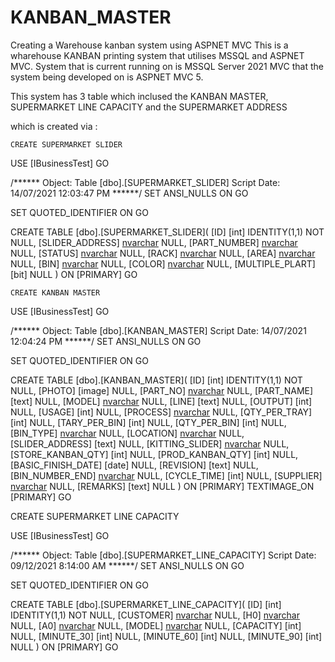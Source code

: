 # KANBAN_MASTER
Creating a Warehouse kanban system using ASPNET MVC
This is a wharehouse KANBAN printing system that utilises MSSQL and ASPNET MVC.
System that is current running on is MSSQL Server 2021
MVC that the system being developed on is ASPNET MVC 5.

This system has 3 table which inclused the KANBAN MASTER, SUPERMARKET LINE CAPACITY and the SUPERMARKET ADDRESS

which is created via : 


    CREATE SUPERMARKET SLIDER
    
    
USE [IBusinessTest]
GO

/****** Object:  Table [dbo].[SUPERMARKET_SLIDER]    Script Date: 14/07/2021 12:03:47 PM ******/
SET ANSI_NULLS ON
GO

SET QUOTED_IDENTIFIER ON
GO

CREATE TABLE [dbo].[SUPERMARKET_SLIDER](
	[ID] [int] IDENTITY(1,1) NOT NULL,
	[SLIDER_ADDRESS] [nvarchar](25) NULL,
	[PART_NUMBER] [nvarchar](65) NULL,
	[STATUS] [nvarchar](25) NULL,
	[RACK] [nvarchar](25) NULL,
	[AREA] [nvarchar](30) NULL,
	[BIN] [nvarchar](25) NULL,
	[COLOR] [nvarchar](30) NULL,
	[MULTIPLE_PLART] [bit] NULL
) ON [PRIMARY]
GO


    CREATE KANBAN MASTER
    

USE [IBusinessTest]
GO

/****** Object:  Table [dbo].[KANBAN_MASTER]    Script Date: 14/07/2021 12:04:24 PM ******/
SET ANSI_NULLS ON
GO

SET QUOTED_IDENTIFIER ON
GO

CREATE TABLE [dbo].[KANBAN_MASTER](
	[ID] [int] IDENTITY(1,1) NOT NULL,
	[PHOTO] [image] NULL,
	[PART_NO] [nvarchar](20) NULL,
	[PART_NAME] [text] NULL,
	[MODEL] [nvarchar](25) NULL,
	[LINE] [text] NULL,
	[OUTPUT] [int] NULL,
	[USAGE] [int] NULL,
	[PROCESS] [nvarchar](10) NULL,
	[QTY_PER_TRAY] [int] NULL,
	[TARY_PER_BIN] [int] NULL,
	[QTY_PER_BIN] [int] NULL,
	[BIN_TYPE] [nvarchar](5) NULL,
	[LOCATION] [nvarchar](20) NULL,
	[SLIDER_ADDRESS] [text] NULL,
	[KITTING_SLIDER] [nvarchar](5) NULL,
	[STORE_KANBAN_QTY] [int] NULL,
	[PROD_KANBAN_QTY] [int] NULL,
	[BASIC_FINISH_DATE] [date] NULL,
	[REVISION] [text] NULL,
	[BIN_NUMBER_END] [nvarchar](10) NULL,
	[CYCLE_TIME] [int] NULL,
	[SUPPLIER] [nvarchar](40) NULL,
	[REMARKS] [text] NULL
) ON [PRIMARY] TEXTIMAGE_ON [PRIMARY]
GO

CREATE SUPERMARKET LINE CAPACITY 

USE [IBusinessTest]
GO

/****** Object:  Table [dbo].[SUPERMARKET_LINE_CAPACITY]    Script Date: 09/12/2021 8:14:00 AM ******/
SET ANSI_NULLS ON
GO

SET QUOTED_IDENTIFIER ON
GO

CREATE TABLE [dbo].[SUPERMARKET_LINE_CAPACITY](
	[ID] [int] IDENTITY(1,1) NOT NULL,
	[CUSTOMER] [nvarchar](15) NULL,
	[H0] [nvarchar](4) NULL,
	[A0] [nvarchar](4) NULL,
	[MODEL] [nvarchar](70) NULL,
	[CAPACITY] [int] NULL,
	[MINUTE_30] [int] NULL,
	[MINUTE_60] [int] NULL,
	[MINUTE_90] [int] NULL
) ON [PRIMARY]
GO


